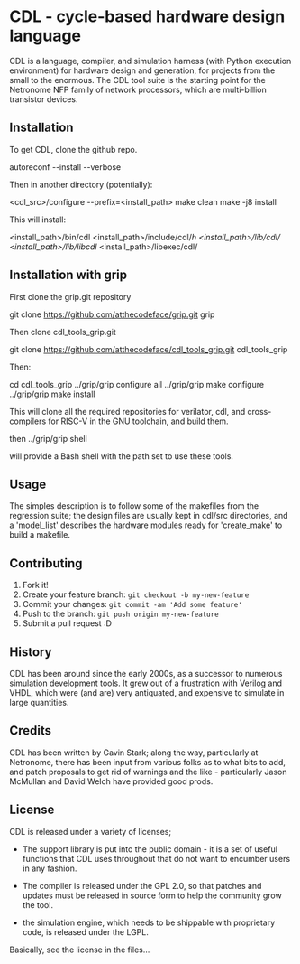 # CDL - cycle-based hardware design language

CDL is a language, compiler, and simulation harness (with Python
execution environment) for hardware design and generation, for
projects from the small to the enormous. The CDL tool suite is the
starting point for the Netronome NFP family of network processors,
which are multi-billion transistor devices.

## Installation

To get CDL, clone the github repo.

autoreconf --install --verbose

Then in another directory (potentially):

<cdl_src>/configure --prefix=<install_path>
make clean
make -j8 install

This will install:

<install_path>/bin/cdl
<install_path>/include/cdl/*h
<install_path>/lib/cdl/<some files>
<install_path>/lib/libcdl*
<install_path>/libexec/cdl/<some files>

## Installation with grip

First clone the grip.git repository

git clone https://github.com/atthecodeface/grip.git grip

Then clone cdl_tools_grip.git

git clone https://github.com/atthecodeface/cdl_tools_grip.git cdl_tools_grip

Then:

cd cdl_tools_grip
../grip/grip configure all
../grip/grip make configure
../grip/grip make install

This will clone all the required repositories for verilator, cdl, and
cross-compilers for RISC-V in the GNU toolchain, and build them.

then ../grip/grip shell

will provide a Bash shell with the path set to use these tools.

## Usage

The simples description is to follow some of the makefiles from the
regression suite; the design files are usually kept in cdl/src
directories, and a 'model_list' describes the hardware modules ready
for 'create_make' to build a makefile.

## Contributing

1. Fork it!
2. Create your feature branch: `git checkout -b my-new-feature`
3. Commit your changes: `git commit -am 'Add some feature'`
4. Push to the branch: `git push origin my-new-feature`
5. Submit a pull request :D

## History

CDL has been around since the early 2000s, as a successor to numerous
simulation development tools. It grew out of a frustration with
Verilog and VHDL, which were (and are) very antiquated, and expensive
to simulate in large quantities.

## Credits

CDL has been written by Gavin Stark; along the way, particularly at
Netronome, there has been input from various folks as to what bits to
add, and patch proposals to get rid of warnings and the like -
particularly Jason McMullan and David Welch have provided good prods.

## License

CDL is released under a variety of licenses;

* The support library is put into the public domain - it is a set of
  useful functions that CDL uses throughout that do not want to
  encumber users in any fashion.

* The compiler is released under the GPL 2.0, so that patches and
  updates must be released in source form to help the community grow
  the tool.

* the simulation engine, which needs to be shippable with proprietary
code, is released under the LGPL.

Basically, see the license in the files...
